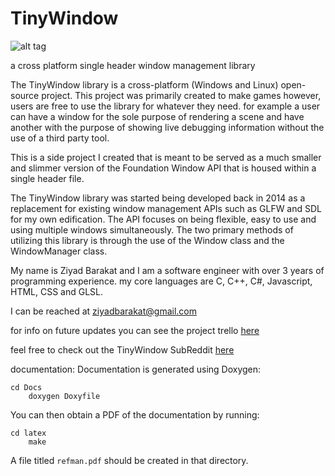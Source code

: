 TinyWindow
==========
![alt tag](https://raw.githubusercontent.com/ziacko/tinywindow/master/TinyWindow_Logo.png)

a cross platform single header window management library

The TinyWindow library is a cross-platform (Windows and Linux) open-source project. This project was primarily created to make games however, users are free to use the library for whatever they need. for example a user can have a window for the sole purpose of rendering a scene and have another with the purpose of showing live debugging information without the use of a third party tool.

This is a side project I created that is meant to be served as a much smaller and slimmer version of the Foundation Window API that is housed within a single header file.

The TinyWindow library was started being developed back in 2014 as a replacement for existing window management APIs such as GLFW and SDL for my own edification.  The API focuses on being flexible, easy to use and using multiple windows simultaneously. The two primary methods of utilizing this library is through the use of the Window class and the WindowManager class.

My name is Ziyad Barakat and I am a software engineer with over 3 years of programming experience. my core languages are C, C++, C#, Javascript, HTML, CSS and GLSL.

I can be reached at ziyadbarakat@gmail.com

for info on future updates you can see the project trello <a href="https://trello.com/b/haEI2FMZ/tinywindow">here</a>

feel free to check out the TinyWindow SubReddit <a href="https://www.reddit.com/r/TinyWindow/"> here </a>

documentation:
Documentation is generated using Doxygen:

    cd Docs
		doxygen Doxyfile

You can then obtain a PDF of the documentation by running:

    cd latex
		make

A file titled `refman.pdf` should be created in that directory.
